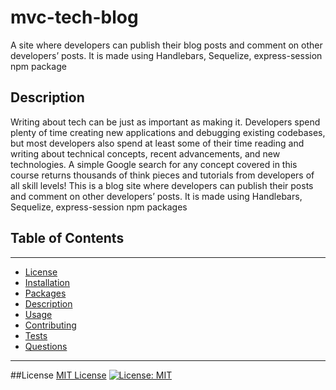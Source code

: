# mvc-tech-blog
A site where developers can publish their blog posts and comment on other developers’ posts. It is made using Handlebars, Sequelize, express-session npm package

## Description

Writing about tech can be just as important as making it. Developers spend plenty of time creating new applications and debugging existing codebases, but most developers also spend at least some of their time reading and writing about technical concepts, recent advancements, and new technologies. A simple Google search for any concept covered in this course returns thousands of think pieces and tutorials from developers of all skill levels!
This is a blog site where developers can publish their posts and comment on other developers’ posts. It is made using Handlebars, Sequelize, express-session npm packages

## Table of Contents
---
* [License](#License)
* [Installation](#installation)
* [Packages](#packages)
* [Description](#description)
* [Usage](#usage)
* [Contributing](#contributing)
* [Tests](#tests)
* [Questions](#questions)
  
---

##License
[MIT License](https://opensource.org/licenses/MIT)
[![License: MIT](https://img.shields.io/badge/License-MIT-yellow.svg)](https://opensource.org/licenses/MIT)
